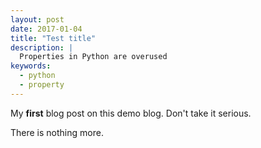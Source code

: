 ```yaml
---
layout: post
date: 2017-01-04
title: "Test title"
description: |
  Properties in Python are overused
keywords:
  - python
  - property
---
```



My **first** blog post on this demo blog. Don't
take it serious.

<!--more-->

There is nothing more. 
